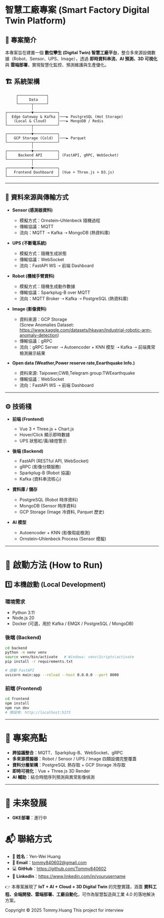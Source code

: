 # 智慧工廠專案 (Smart Factory Digital Twin Platform)

## 📌 專案簡介
本專案旨在建置一個 **數位孿生 (Digital Twin) 智慧工廠平台**，整合多來源設備數據（Robot、Sensor、UPS、Image），透過 **即時資料串流、AI 預測、3D 可視化** 與 **雲端部署**，實現智慧化監控、預測維護與生產優化。

## 🏗 系統架構

         ┌─────────────┐
         │     Data    │  
         └──────┬──────┘
                │
    ┌───────────▼───────────┐
    │  Edge Gateway & Kafka │───► PostgreSQL (Hot Storage)
    │   (Local & Cloud)     │───► MongoDB / Redis
    └───────────┬───────────┘
                │
    ┌───────────▼───────────┐
    │   GCP Storage (Cold)  │───► Parquet 
    └───────────┬───────────┘
                │
    ┌───────────▼───────────┐
    │     Backend API       │ (FastAPI, gRPC, WebSocket)
    └───────────┬───────────┘
                │
    ┌───────────▼───────────┐
    │   Frontend Dashboard  │ (Vue + Three.js + D3.js)
    └───────────────────────┘
---

## 🔗 資料來源與傳輸方式

- **Sensor (感測器資料)**  
  - 模擬方式：Ornstein–Uhlenbeck 隨機過程  
  - 傳輸協議：MQTT  
  - 流向：MQTT ➝ Kafka ➝ MongoDB  (熱資料庫)

- **UPS (不斷電系統)**  
  - 模擬方式：隨機生成狀態  
  - 傳輸協議：WebSocket  
  - 流向：FastAPI WS ➝ 前端 Dashboard 
 
- **Robot (機械手臂資料)**  
  - 模擬方式：隨機生成動作數據  
  - 傳輸協議：Sparkplug-B over MQTT  
  - 流向：MQTT Broker ➝ Kafka ➝ PostgreSQL (熱資料庫)  

- **Image (影像資料)**  
  - 資料來源：GCP Storage </br>
    (Screw Anomalies Dataset: https://www.kaggle.com/datasets/hkayan/industrial-robotic-arm-anomaly-detection)  
  - 傳輸協議：gRPC  
  - 流向：gRPC Server ➝ Autoencoder + KNN 模型 ➝ Kafka ➝ 前端異常檢測展示結果  

- **Open data (Weather,Power reserve rate,Eearthquake Info.)**  
  - 資料來源: Taipower,CWB,Telegram group:TWEearthquake
  - 傳輸協議：WebSocket  
  - 流向：FastAPI WS ➝ 前端 Dashboard 


---

## ⚙️ 技術棧

- **前端 (Frontend)**  
  - Vue 3 + Three.js + Chart.js
  - Hover/Click 顯示即時數據  
  - UPS 狀態紅/黃/綠燈警示  

- **後端 (Backend)**  
  - FastAPI (RESTful API, WebSocket)  
  - gRPC (影像分類服務)  
  - Sparkplug-B (Robot 協議)  
  - Kafka (資料串流核心)  

- **資料庫 / 儲存**  
  - PostgreSQL (Robot 時序資料)  
  - MongoDB (Sensor 時序資料)  
  - GCP Storage (Image 冷資料, Parquet 歷史)  

- **AI 模型**  
  - Autoencoder + KNN (影像瑕疵檢測)  
  - Ornstein–Uhlenbeck Process (Sensor 模擬)  

---

# 🚀 啟動方法 (How to Run)

## 1️⃣ 本機啟動 (Local Development)

### 環境需求
- Python 3.11
- Node.js 20
- Docker (可選，用於 Kafka / EMQX / PostgreSQL / MongoDB)

### 後端 (Backend)
```bash
cd backend
python -m venv venv
source venv/bin/activate   # Windows: venv\Scripts\activate
pip install -r requirements.txt

# 啟動 FastAPI
uvicorn main:app --reload --host 0.0.0.0 --port 8000
```

### 前端 (Frontend)
```bash
cd frontend
npm install
npm run dev
# 預設埠: http://localhost:5173
```

---

# 🌟 專案亮點
- **跨協議整合**：MQTT、Sparkplug-B、WebSocket、gRPC  
- **多來源模擬器**：Robot / Sensor / UPS / Image 四類設備完整覆蓋  
- **資料分層架構**：PostgreSQL 熱存取 + GCP Storage 冷存取  
- **即時可視化**：Vue + Three.js 3D Render
- **AI 輔助**：結合時間序列預測與異常影像偵測  

---

# 🚀 未來發展
- **GKE部署**：進行中


# 📬 聯絡方式

- 👤 **姓名**：Yen-Wei Huang  
- 📧 **Email**：tommy840602@gmail.com 
- 💻 **GitHub**：https://github.com/Tommy840602
- 🔗 **LinkedIn**：https://www.linkedin.com/in/yourusername

👉 本專案展現了 **IoT + AI + Cloud + 3D Digital Twin** 的完整實踐，涵蓋 **資料工程、全端開發、雲端部署、工廠自動化**，可作為智慧製造與工業 4.0 的落地解決方案。

Copyright © 2025 Tommy.Huang
This project for interview
